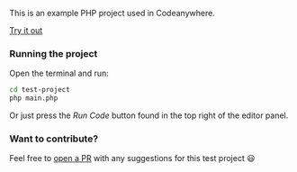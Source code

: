 This is an example PHP project used in Codeanywhere.

[Try it out](https://app.codeanywhere.com/workspace#https://github.com/Codeanywhere-Templates/php)

### Running the project

Open the terminal and run:
```sh
cd test-project
php main.php
```
Or just press the *Run Code* button found in the top right of the editor panel.

### Want to contribute?

Feel free to [open a PR](https://github.com/Codeanywhere-Templates/php) with any suggestions for this test project 😃 